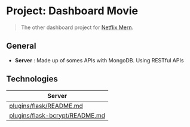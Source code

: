 # Project: Dashboard Movie
> The other dashboard project for [Netflix Mern](https://github.com/Nguyenle23/netflix-mern).

## General ##

- **Server** : Made up of somes APIs with MongoDB. Using RESTful APIs

## Technologies ##

| Server | 
| ------ |
| [plugins/flask/README.md](https://github.com/pallets/flask) |
| [plugins/flask-bcrypt/README.md](https://github.com/maxcountryman/flask-bcrypt) |
